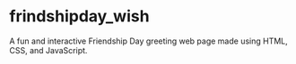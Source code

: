 # frindshipday_wish
A fun and interactive Friendship Day greeting web page made using HTML, CSS, and JavaScript.
